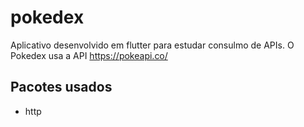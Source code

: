 # pokedex

Aplicativo desenvolvido em flutter para estudar consulmo de APIs.
O Pokedex usa a API https://pokeapi.co/


## Pacotes usados

 - http
